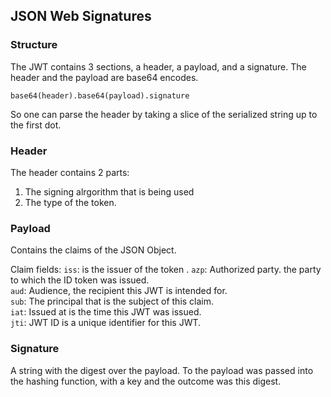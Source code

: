 ## JSON Web Signatures

### Structure
The JWT contains 3 sections, a header, a payload, and a signature. The 
header and the payload are base64 encodes. 
```
base64(header).base64(payload).signature
```
So one can parse the header by taking a slice of the serialized string up to
the first dot.

### Header
The header contains 2 parts:
1) The signing alrgorithm that is being used  
2) The type of the token.

### Payload
Contains the claims of the JSON Object.

Claim fields:
`iss`: is the issuer of the token  .
`azp`: Authorized party. the party to which the ID token was issued.  
`aud`: Audience, the recipient this JWT is intended for.  
`sub`: The principal that is the subject of this claim.  
`iat`: Issued at is the time this JWT was issued.  
`jti`: JWT ID is a unique identifier for this JWT.  


### Signature
A string with the digest over the payload. To the payload was passed into the
hashing function, with a key and the outcome was this digest.



